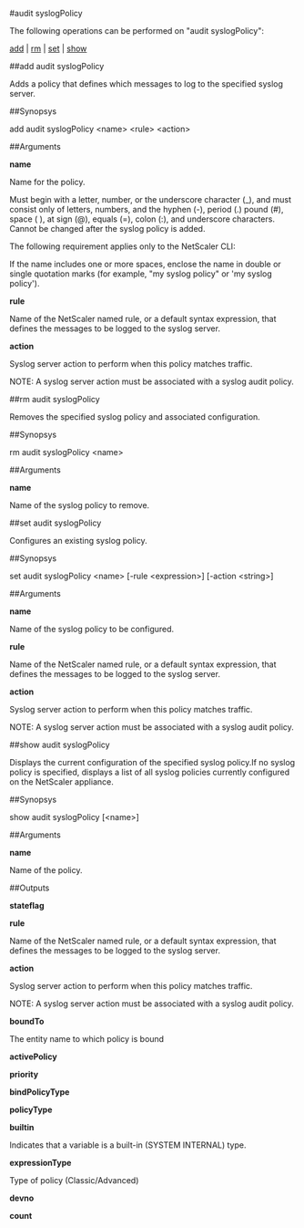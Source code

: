 #audit syslogPolicy

The following operations can be performed on "audit syslogPolicy":


[add](#add-audit-syslogpolicy) | [rm](#rm-audit-syslogpolicy) | [set](#set-audit-syslogpolicy) | [show](#show-audit-syslogpolicy)

##add audit syslogPolicy

Adds a policy that defines which messages to log to the specified syslog server.


##Synopsys

add audit syslogPolicy &lt;name> &lt;rule> &lt;action>


##Arguments

<b>name</b>
Name for the policy. 
Must begin with a letter, number, or the underscore character (_), and must consist only of letters, numbers, and the hyphen (-), period (.) pound (#), space ( ), at sign (@), equals (=), colon (:), and underscore characters. Cannot be changed after the syslog policy is added.
The following requirement applies only to the NetScaler CLI:
If the name includes one or more spaces, enclose the name in double or single quotation marks (for example, "my syslog policy" or 'my syslog policy').

<b>rule</b>
Name of the NetScaler named rule, or a default syntax expression, that defines the messages to be logged to the syslog server.

<b>action</b>
Syslog server action to perform when this policy matches traffic.
NOTE: A syslog server action must be associated with a syslog audit policy.



##rm audit syslogPolicy

Removes the specified syslog policy and associated configuration.


##Synopsys

rm audit syslogPolicy &lt;name>


##Arguments

<b>name</b>
Name of the syslog policy to remove.



##set audit syslogPolicy

Configures an existing syslog policy.


##Synopsys

set audit syslogPolicy &lt;name> [-rule &lt;expression>] [-action &lt;string>]


##Arguments

<b>name</b>
Name of the syslog policy to be configured.

<b>rule</b>
Name of the NetScaler named rule, or a default syntax expression, that defines the messages to be logged to the syslog server.

<b>action</b>
Syslog server action to perform when this policy matches traffic.
NOTE: A syslog server action must be associated with a syslog audit policy.



##show audit syslogPolicy

Displays the current configuration of the specified syslog policy.If no syslog policy is specified, displays a list of all syslog policies currently configured on the NetScaler appliance.


##Synopsys

show audit syslogPolicy [&lt;name>]


##Arguments

<b>name</b>
Name of the policy.



##Outputs

<b>stateflag</b>

<b>rule</b>
Name of the NetScaler named rule, or a default syntax expression, that defines the messages to be logged to the syslog server.

<b>action</b>
Syslog server action to perform when this policy matches traffic.
NOTE: A syslog server action must be associated with a syslog audit policy.

<b>boundTo</b>
The entity name to which policy is bound

<b>activePolicy</b>

<b>priority</b>

<b>bindPolicyType</b>

<b>policyType</b>

<b>builtin</b>
Indicates that a variable is a built-in (SYSTEM INTERNAL) type.

<b>expressionType</b>
Type of policy (Classic/Advanced)

<b>devno</b>

<b>count</b>



